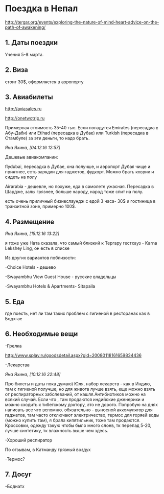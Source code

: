 # Поездка в Непал 


http://tergar.org/events/exploring-the-nature-of-mind-heart-advice-on-the-path-of-awakening/


<b> 1. Даты поездки </b>
-------------------------

Учения 5-8 марта. 

<b>2. Виза </b>
----------------

стоит 30$, оформляется в аэропорту

<b> 3. Авиабилеты </b>
-----------------------

http://aviasales.ru

http://onetwotrip.ru

Примерная стоимость 35-40 тыс. Если попадутся Emirates (пересадка в Абу-Даби) или Etihad (пересадка в Дубае) или Turkish (пересадка в Стамбуле) за эти деньги, то надо брать.  

<i>Яна Яхина, [04.12.16 12:57]</i>

Дешевые авиакомпании:

flydubai,  пересадка в Дубае, она получше, и аэропорт Дубая чище и приятнее, есть зарядки для гаджетов, фудкорт. Можно брать коврик и сидеть на полу

Airarabia - дешевле, но похуже, еда в самолете ужасная. Пересадка в Шардже, залы грязнее, больше народу, народ тоже спит на полу. 

есть очень приличный бизнеслаундж с едой 3 часа- 30$ и гостиница в транзитной зоне, примерно 100$.


<b> 4. Размещение</b>
----------------------

<i>Яна Яхина, [15.12.16 13:22]</i>

я тоже уже
Ната сказала, что самый близкий к Тергару гестхауз - Karna Lekshey Ling, он есть в списке

Из других вариантов поблизости:

-Choice Hotels - дешево

-Swayambhu View Guest House - русские владельцы

-Swayambhu Hotels & Apartments- Sitapaila 


<b>5. Еда</b>
--------------

где поесть, нет ли там таких проблем с гигиеной в ресторанах как в Бодхгае

<b>6. Необходимые вещи</b>
--------------------------

-Грелка

http://www.splav.ru/goodsdetail.aspx?gid=20080118161659834436

-Лекарства

<i>Яна Яхина, [10.12.16 22:48]</i>

Про билеты и даты пока думаю)
Юля, набор лекарств - как в Индию, там с гигиеной получше, но для живота лучше взять, еще можно взять от респираторных заболеваний, от кашля.Антибиотиков можно на всякий случай.
Если что , там продаются индийские дженерики и можно сходить к тибетскому доктору, это не дорого.
Попробую на днях написать все что вспомню.
обязательно - выносной аккомулятор для гаджетов, там часто отключают электричество, термос для горяей воды (можно купить там), я брала кипятильник, тоже там продаются. 
Кроссовки, одежду такую чтобы было много слоев, тк перепад 5-20, лучше синтетику, тк влажность выше чем здесь.

-Хороший респиратор

По отзывам, в Катманду грязный воздух

-Термос?


<b>7. Досуг</b>
----------------

-Боднатх




